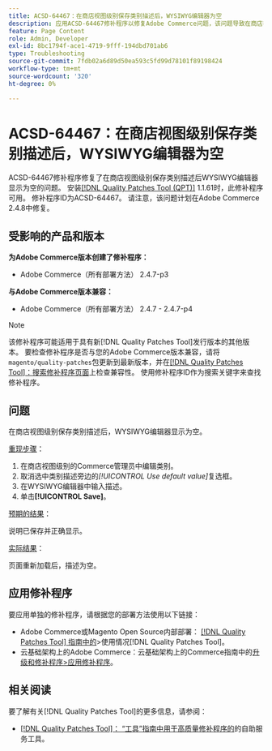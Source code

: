 ```yaml
---
title: ACSD-64467：在商店视图级别保存类别描述后，WYSIWYG编辑器为空
description: 应用ACSD-64467修补程序以修复Adobe Commerce问题，该问题导致在商店视图级别保存类别描述后，WYSIWYG编辑器显示为空。
feature: Page Content
role: Admin, Developer
exl-id: 8bc1794f-ace1-4719-9fff-194dbd701ab6
type: Troubleshooting
source-git-commit: 7fdb02a6d89d50ea593c5fd99d78101f89198424
workflow-type: tm+mt
source-wordcount: '320'
ht-degree: 0%

---
```


# ACSD-64467：在商店视图级别保存类别描述后，WYSIWYG编辑器为空

ACSD-64467修补程序修复了在商店视图级别保存类别描述后WYSIWYG编辑器显示为空的问题。 安装[[!DNL Quality Patches Tool (QPT)]](/help/tools/quality-patches-tool/quality-patches-tool-to-self-serve-quality-patches.md) 1.1.61时，此修补程序可用。 修补程序ID为ACSD-64467。 请注意，该问题计划在Adobe Commerce 2.4.8中修复。

## 受影响的产品和版本

**为Adobe Commerce版本创建了修补程序：**

* Adobe Commerce（所有部署方法） 2.4.7-p3

**与Adobe Commerce版本兼容：**

* Adobe Commerce（所有部署方法） 2.4.7 - 2.4.7-p4

>[!NOTE]
>
>该修补程序可能适用于具有新[!DNL Quality Patches Tool]发行版本的其他版本。 要检查修补程序是否与您的Adobe Commerce版本兼容，请将`magento/quality-patches`包更新到最新版本，并在[[!DNL Quality Patches Tool]：搜索修补程序页面](https://experienceleague.adobe.com/tools/commerce-quality-patches/index.html)上检查兼容性。 使用修补程序ID作为搜索关键字来查找修补程序。

## 问题

在商店视图级别保存类别描述后，WYSIWYG编辑器显示为空。

<u>重现步骤</u>：

1. 在商店视图级别的Commerce管理员中编辑类别。
1. 取消选中类别描述旁边的&#x200B;*[!UICONTROL Use default value]*&#x200B;复选框。
1. 在WYSIWYG编辑器中输入描述。
1. 单击&#x200B;**[!UICONTROL Save]**。

<u>预期的结果</u>：

说明已保存并正确显示。

<u>实际结果</u>：

页面重新加载后，描述为空。

## 应用修补程序

要应用单独的修补程序，请根据您的部署方法使用以下链接：

* Adobe Commerce或Magento Open Source内部部署： [[!DNL Quality Patches Tool] 指南中的](/help/tools/quality-patches-tool/usage.md)>使用情况[!DNL Quality Patches Tool]。
* 云基础架构上的Adobe Commerce：云基础架构上的Commerce指南中的[升级和修补程序>应用修补程序](https://experienceleague.adobe.com/docs/commerce-cloud-service/user-guide/develop/upgrade/apply-patches.html)。

## 相关阅读

要了解有关[!DNL Quality Patches Tool]的更多信息，请参阅：

* [[!DNL Quality Patches Tool]： “工具”指南中用于高质量修补程序的](/help/tools/quality-patches-tool/quality-patches-tool-to-self-serve-quality-patches.md)的自助服务工具。
